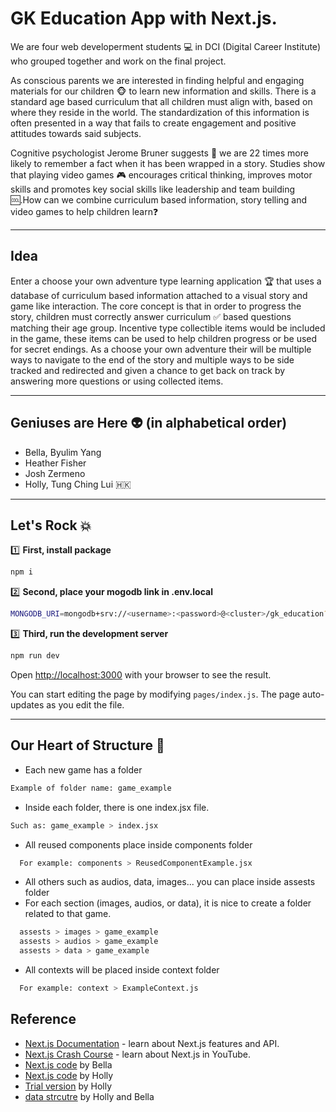 # GK Education App with Next.js.

We are four web developerment students 💻 in DCI (Digital Career Institute) who grouped together and work on the final project.

As conscious parents we are interested in finding helpful and engaging materials for our children 🐵 to learn new information and skills. There is a standard age based curriculum that all children must align with, based on where they reside in the world. The standardization of this information is often presented in a way that fails to create engagement and positive attitudes towards said subjects.

Cognitive psychologist Jerome Bruner suggests 📣 we are 22 times more likely to remember a fact when it has been wrapped in a story. Studies show that playing video games 🎮 encourages critical thinking, improves motor skills and promotes key social skills like leadership and team building 🆒.How can we combine curriculum based information, story telling and video games to help children learn❓

---

## Idea

Enter a choose your own adventure type learning application 🏆 that uses a database of curriculum based information attached to a visual story and game like interaction. The core concept is that in order to progress the story, children must correctly answer curriculum ✅ based questions matching their age group. Incentive type collectible items would be included in the game, these items can be used to help children progress or be used for secret endings. As a choose your own adventure their will be multiple ways to navigate to the end of the story and multiple ways to be side tracked and redirected and given a chance to get back on track by answering more questions or using collected items.

---

## Geniuses are Here 👽 (in alphabetical order)

- Bella, Byulim Yang
- Heather Fisher
- Josh Zermeno
- Holly, Tung Ching Lui 🇭🇰

---

## Let's Rock 💥

:one: **First, install package**

```bash
npm i
```

:two: **Second, place your mogodb link in .env.local**

```bash
MONGODB_URI=mongodb+srv://<username>:<password>@<cluster>/gk_education?retryWrites=true&w=majority
```

:three: **Third, run the development server**

```bash
npm run dev
```

Open [http://localhost:3000](http://localhost:3000) with your browser to see the result.

You can start editing the page by modifying `pages/index.js`. The page auto-updates as you edit the file.

---

## Our Heart of Structure 💙

- Each new game has a folder

```bash
Example of folder name: game_example
```

- Inside each folder, there is one index.jsx file.

```bash
Such as: game_example > index.jsx
```

- All reused components place inside components folder

```bash
  For example: components > ReusedComponentExample.jsx
```

- All others such as audios, data, images... you can place inside assests folder
- For each section (images, audios, or data), it is nice to create a folder related to that game.

```bash
  assests > images > game_example
  assests > audios > game_example
  assests > data > game_example
```

- All contexts will be placed inside context folder

```bash
  For example: context > ExampleContext.js
```

## Reference

- [Next.js Documentation](https://nextjs.org/docs) - learn about Next.js features and API.
- [Next.js Crash Course](https://youtu.be/mTz0GXj8NN0) - learn about Next.js in YouTube.
- [Next.js code](https://github.com/bella-ent/tests-for-final-project) by Bella
- [Next.js code](https://github.com/hollylui/Nextjs) by Holly
- [Trial version](https://github.com/hollylui/game-draft-v2) by Holly
- [data strcutre](https://github.com/hollylui/data_structure) by Holly and Bella

```

```
